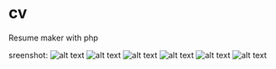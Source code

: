 # cv
Resume maker  with php

sreenshot:
![alt text](https://github.com/ezady/cv/blob/main/screenshot/Screenshot.png)
![alt text](https://github.com/ezady/cv/blob/main/screenshot/Screenshot1.png)
![alt text](https://github.com/ezady/cv/blob/main/screenshot/Screenshot2.png)
![alt text](https://github.com/ezady/cv/blob/main/screenshot/Screenshot3.png)
![alt text](https://github.com/ezady/cv/blob/main/screenshot/Screenshot4.png)
![alt text](https://github.com/ezady/cv/blob/main/screenshot/Screenshot5.png)
